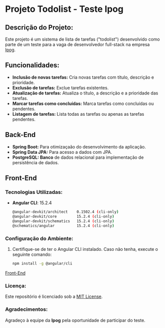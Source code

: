 # Projeto Todolist - Teste Ipog

## Descrição do Projeto:
Este projeto é um sistema de lista de tarefas ("todolist") desenvolvido como parte de um teste para a vaga de desenvolvedor full-stack na empresa [Ipog](https://ipog.edu.br/).

## Funcionalidades:

- **Inclusão de novas tarefas:** Cria novas tarefas com título, descrição e prioridade.
- **Exclusão de tarefas:** Exclue tarefas existentes.
- **Atualização de tarefas:** Atualiza o título, a descrição e a prioridade das tarefas.
- **Marcar tarefas como concluídas:** Marca tarefas como concluídas ou pendentes.
- **Listagem de tarefas:** Lista todas as tarefas ou apenas as tarefas pendentes.

## Back-End

- **Spring Boot:** Para otimizaçaão do desenvolvimento da aplicação.
- **Spring Data JPA:** Para acesso a dados com JPA.
- **PostgreSQL: Banco** de dados relacional para implementação de persistência de dados.

## Front-End

### Tecnologias Utilizadas:

- **Angular CLI**: 15.2.4

  ```bash
  @angular-devkit/architect    0.1502.4 (cli-only)
  @angular-devkit/core         15.2.4 (cli-only)
  @angular-devkit/schematics   15.2.4 (cli-only)
  @schematics/angular          15.2.4 (cli-only)

### Configuração do Ambiente:
1. Certifique-se de ter o Angular CLI instalado. Caso não tenha, execute o seguinte comando:
   ```bash
   npm install -g @angular/cli

[Front-End]()

### Licença:
Este repositório é licenciado sob a [MIT License](LICENSE).

### Agradecimentos:

Agradeço à equipe da **Ipog** pela oportunidade de participar do teste.

